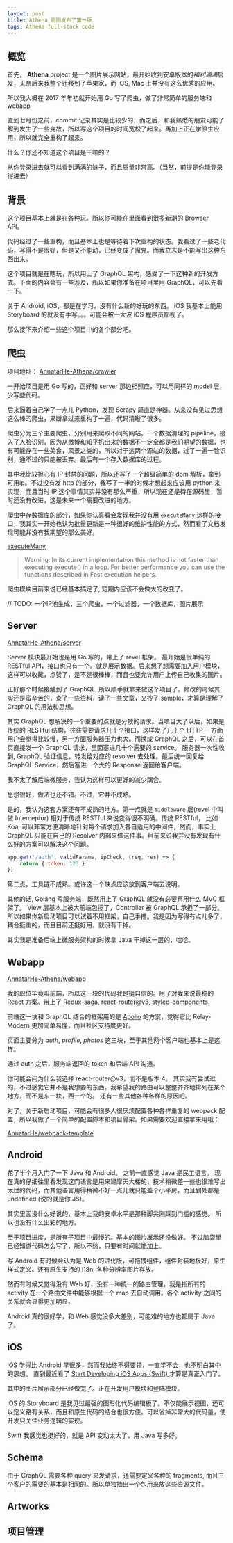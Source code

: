 ```yaml
---
layout: post
title: Athena 刚刚发布了第一版
tags: Athena full-stack code
---
```


## 概览

首先， **Athena** project 是一个图片展示网站，最开始收到安卓版本的*福利满满*启发，无奈后来我整个迁移到了苹果家，而 iOS, Mac 上并没有这么优秀的应用。

所以我大概在 2017 年年初就开始用 Go 写了爬虫，做了非常简单的服务端和 webapp

直到七月份之前，commit 记录其实是比较少的，而之后，和我熟悉的朋友可能了解到发生了一些变故，所以写这个项目的时间宽松了起来。再加上正在学原生应用，所以就完全重构了起来。

什么？你还不知道这个项目是干嘛的？

从你登录进去就可以看到满满的妹子，而且质量非常高。（当然，前提是你能登录得进去）

## 背景

这个项目基本上就是在各种玩。所以你可能在里面看到很多新潮的 Browser API。

代码经过了一些重构，而且基本上也是等待着下次重构的状态。我看过了一些老代码，写得不是很好，但是又不能动，已经变成了魔鬼。而我立志是不能写出这种东西出来。

这个项目就是在瞎玩，所以用上了 GraphQL 架构，感受了一下这种新的开发方式。下面的内容会有一些涉及，所以如果你准备在项目里用 GraphQL，可以先看一下。

关于 Android, iOS，都是在学习，没有什么新的好玩的东西。 iOS 我基本上能用 Storyboard 的就没有手写。。。可能会被一大波 iOS 程序员鄙视了。

那么接下来介绍一些这个项目中的各个部分吧。

## 爬虫

项目地址： [AnnatarHe-Athena/crawler](https://github.com/AnnatarHe-Athena/crawler)

一开始项目是用 Go 写的，正好和 server 那边相照应，可以用同样的 model 层，少写些代码。

后来逼着自己学了一点儿 Python，发现 Scrapy 简直是神器。从来没有见过思想这么棒的爬虫，果断拿过来重构了一遍，代码清晰了很多。

爬虫分为三个主要爬虫，分别用来爬取不同的网站。一个数据清理的 pipeline，接入了人脸识别，因为从微博和知乎扒出来的数据不一定全都是我们期望的数据，也有可能存在一些美食，风景之类的，所以对于这两个源站的数据，过了一遍一脸识别，通不过的只能被丢弃。最后有一个存入数据库的过程。


其中我比较担心有 IP 封禁的问题，所以还写了一个超级简单的 dom 解析，拿到可用ip。不过没有发 http 的部分，我写了一半的时候才想起来应该用 python 来实现，而且当时 IP 这个事情其实并没有那么严重，所以现在还是待在源码里，暂时还没有改进，这是未来一个需要改进的地方。

爬虫中存数据库的部分，如果你认真看会发现我并没有用 `executeMany` 这样的接口，我其实一开始也认为批量更新是一种很好的维护性能的方式，然而看了文档发现可能并没有我期望的那么美好。

[executeMany](http://initd.org/psycopg/docs/cursor.html#cursor.executemany)

> Warning: In its current implementation this method is not faster than executing execute() in a loop. For better performance you can use the functions described in Fast execution helpers.

爬虫模块目前来说已经基本搞定了, 短期内应该不会做大的改变了。

// TODO: 一个IP池生成，三个爬虫，一个过滤器，一个数据库，图片展示

## Server

[AnnatarHe-Athena/server](https://github.com/AnnatarHe-Athena/server)

Server 模块最开始也是用 Go 写的，带上了 revel 框架。 最开始是很单纯的 RESTful API，接口也只有一个。就是展示数据。后来想了想需要加入用户模块，这样可以收藏，点赞了，是不是很棒棒，而且也要允许用户上传自己收集的图片。

正好那个时候接触到了 GraphQL, 所以顺手就拿来做这个项目了。修改的时候其实还是蛮辛苦的，查了一些资料，读了一些文章，又抄了 sample，才算是理解了 GraphQL 的用法和思想。

其实 GraphQL 想解决的一个重要的点就是分散的请求。当项目大了以后，如果是传统的 RESTful 结构，往往需要请求几十个接口，这样发了几十个 HTTP 一方面用户会觉得比较慢，另一方面服务器压力也大。而换成 GraphQL 之后，可以在首页直接发一个 GraphQL 请求，里面塞进几十个需要的 service。 服务器一次性收到, GraphQL 验证信息，转发给对应的 resolver 去处理。最后统一回复给 GraphQL Service，然后塞进一个大的 Response 返回给客户端。

我不太了解后端微服务，我认为这样可以更好的减少耦合。

思想很好，做法也还不错。不过，它并不成熟。

是的，我认为这套方案还有不成熟的地方。第一点就是 `middleware` 层(revel 中叫做 Interceptor) 相对于传统 RESTful 来说变得很不明确。传统 RESTful， 比如 Koa, 可以非常方便清晰地针对每个请求加入各自适用的中间件，然而，事实上 GraphQL 只能在自己的 Resolver 内部来做这件事。目前来说我并没有发现有什么好的方案可以解决这个问题。

```js
app.get('/auth', validParams, ipCheck, (req, res) => {
    return { token: 123 }
})
```

第二点，工具链不成熟。或许这一个缺点应该放到客户端去说明。

其他的话, Golang 写服务端，既然用上了 GraphQL 就没有必要再用什么 MVC 框架了。 View 层基本上被大前端包揽了，Controller 被 GraphQL 承担了一部分。 所以如果你新启动项目可以试着不用框架，自己手撸。我是因为写得有点儿多了，耦合挺重的，而且目前还挺好用，就没有干掉。

其实我是准备后端上微服务架构的时候拿 Java 干掉这一层的，哈哈。

## Webapp

[AnnatarHe-Athena/webapp](https://github.com/AnnatarHe-Athena/webapp)

我的职位毕竟叫前端，所以这一块的代码我是挺自信的。用了对我来说最稳的 React 方案。带上了 Redux-saga, react-router@v3, styled-components.

前端这一块和 GraphQL 结合的框架用的是 [Apollo](http://dev.apollodata.com/) 的方案，觉得它比 Relay-Modern 更加简单易懂，而且社区支持度更好。

页面主要分为 *auth*, *profile*, *photos* 这三块，至于其他两个客户端也基本上是这样。

通过 auth 之后，服务端返回的 token 和后端 API 沟通。

你可能会问为什么我选择 react-router@v3，而不是版本 4。 其实我有尝试过的，不过感觉它并不是我想要的东西，我希望我的路由可以整整齐齐地排列在某个地方，而不是东一块，西一个的。 还有一些其他各种各样的原因吧。

对了，关于新启动项目，可能会有很多人很厌烦配置各种各样重复的 webpack 配置，所以我做了一个简单的配置脚本和项目骨架。如果需要欢迎直接拿来用哦：

[AnnatarHe/webpack-template](https://github.com/AnnatarHe/webpack-template)

## Android

花了半个月入门了一下 Java 和 Android。 之前一直感觉 Java 是民工语言。 现在真的仔细往里看发现这门语言是用来建摩天大楼的，技术稍微差一些也很难写出太烂的代码，而其他语言用得稍微不好一点儿就只能盖个小平房，而且到处都是 undefined (说的就是你 JS)。

其实里面没什么好说的，基本上我的安卓水平是那种脚尖刚踩到门槛的感觉。 所以也没有什么出彩的地方。

至于项目进度，是所有子项目中最慢的。基本的图片展示还没做好。 不过脑袋里已经知道代码怎么写了，所以不愁，只要有时间就能加上。

写 Android 有时候会认为是 Web 的进化版，可拖拽组件，组件封装地极好，原生样式定义。还有原生支持的 i18n, 各种分辨率图片存放。 

然而有时候又觉得没有 Web 好，没有一种统一的路由管理，我是指所有的 activity 在一个路由文件中能够根据一个 map 去自动调用。各个 activity 之间的关系就会显得更加明显。

Android 真的很好学，和 Web 感觉没多大差别，可能难的地方也都属于 Java 了。

## iOS

iOS 学得比 Android 早很多，然而我始终不得要领，一直学不会，也不明白其中的思想。 直到最近看了 [Start Developing iOS Apps (Swift)
](https://developer.apple.com/library/content/referencelibrary/GettingStarted/DevelopiOSAppsSwift/) 才算是真正入门了。

其中的图片展示部分已经做完了。正在开发用户模块和登陆模块。

iOS 的 Storyboard 是我见过最强的图形化代码编辑板了。不仅能展示视图，还可以定义路有关系，而且和原生代码的结合也很方便。可以省掉非常大的代码量，使开发只关注业务逻辑的实现。

Swift 我感觉也挺好的，就是 API 变动太大了，用 Java 写多好。

## Schema

由于 GraphQL 需要各种 query 来发请求，还需要定义各种的 fragments, 而且三个客户的需要的基本是相同的。所以单独抽出一个包用来放这些资源文件。

## Artworks

## 项目管理

